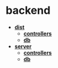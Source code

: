 <!-- generated by markdown-notes-tree -->

# backend

<!-- optional markdown-notes-tree directory description starts here -->

<!-- optional markdown-notes-tree directory description ends here -->

- [**dist**](dist)
    - [**controllers**](dist/controllers)
    - [**db**](dist/db)
- [**server**](server)
    - [**controllers**](server/controllers)
    - [**db**](server/db)
